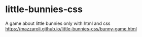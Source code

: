 # little-bunnies-css
A game about little bunnies only with html and css
https://mazzaroli.github.io/little-bunnies-css/bunny-game.html
